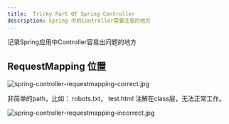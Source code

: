 ```yaml
---
title:  Tricky Part Of Spring Controller
description: Spring 中的Controller需要注意的地方
...
```


记录Spring应用中Controller容易出问题的地方

## RequestMapping 位置

![spring-controller-requestmapping-correct.jpg](http://tech.jiu-shu.com/Spring-Boot-And-Spring-Cloud/spring-controller-requestmapping-correct.jpg)

非简单的path，比如： robots.txt， test.html 注解在class层，无法正常工作。

![spring-controller-requestmapping-incorrect.jpg](http://tech.jiu-shu.com/Spring-Boot-And-Spring-Cloud/spring-controller-requestmapping-incorrect.jpg)
